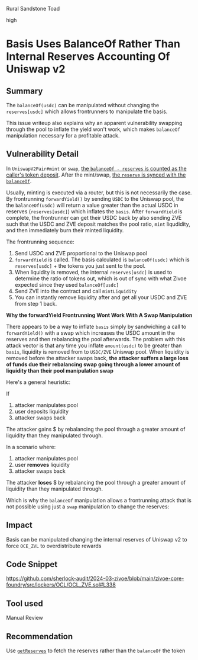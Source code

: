 Rural Sandstone Toad

high

# Basis Uses BalanceOf Rather Than Internal Reserves Accounting Of Uniswap v2

## Summary

The `balanceOf(usdc)` can be manipulated without changing the `reserves[usdc]` which allows frontrunners to manipulate the basis. 

This issue writeup also explains why an apparent vulnerability swapping through the pool to inflate the yield won't work, which makes `balanceOf` manipulation necessary for a profitable attack.

## Vulnerability Detail

In `UniswapV2Pair#mint` or `swap`, [the `balanceOf - reserves` is counted as the caller's token deposit](https://github.com/Uniswap/v2-core/blob/ee547b17853e71ed4e0101ccfd52e70d5acded58/contracts/UniswapV2Pair.sol#L111-L115). After the mint/swap, [the `reserve` is synced with the `balanceOf`](https://github.com/Uniswap/v2-core/blob/ee547b17853e71ed4e0101ccfd52e70d5acded58/contracts/UniswapV2Pair.sol#L82-L83).

Usually, minting is executed via a router, but this is not necessarily the case. By frontrunning `forwardYield()` by sending `USDC` to the Uniswap pool, the the `balanceOf(usdc)` will return a value greater than the actual USDC in reserves (`reserves[usdc]`) which inflates the `basis`. After `forwardYield` is complete, the frontrunner can get their USDC back by also sending ZVE such that the USDC and ZVE deposit matches the pool ratio, `mint` liqudidity, and then immediately burn their minted liquidity.

The frontrunning sequence:

1. Send USDC and ZVE proportional to the Uniswap pool
2. `forwardYield` is called. The basis calculated is `balanceOf(usdc)` which is `reserves[usdc]` + the tokens you just sent to the pool.
3. When liquidity is removed, the internal `reserves[usdc]` is used to determine the ratio of tokens out, which is out of sync with what Zivoe expected since they used `balanceOf[usdc]`
4. Send ZVE into the contract and call `mintLiquidity`
6. You can instantly remove liquidity after and get all your USDC and ZVE from step 1 back.

**Why the forwardYield Frontrunning Wont Work With A Swap Manipulation**

There appears to be a way to inflate `basis` simply by sandwiching a call to `forwardYield()` with a swap which increases the USDC amount in the reserves and then rebalancing the pool afterwards. The problem with this attack vector is that any time you inflate `amount(usdc)` to be greater than `basis`, liquidity is removed from to `USDC/ZVE` Uniswap pool. When liquidity is removed before the attacker swaps back, **the attacker suffers a large loss of funds due their rebalancing swap going through a lower amount of liquidity than their pool manipulation swap** 

Here's a general heuristic:

If 
1. attacker manipulates pool
2. user deposits liquidity
3. attacker swaps back

The attacker gains $ by rebalancing the pool through a greater amount of liquidity than they manipulated through.

In a scenario where:

1. attacker manipulates pool
2. user **removes** liquidity
3. attacker swaps back

The attacker **loses** $ by rebalancing the pool through a greater amount of liquidity than they manipulated through.

Which is why the `balanceOf` manipulation allows a frontrunning attack that is not possible using just a `swap` manipulation to change the reserves:

## Impact

Basis can be manipulated changing the internal reserves of Uniswap v2 to force `OCE_ZVL` to overdistribute rewards

## Code Snippet

https://github.com/sherlock-audit/2024-03-zivoe/blob/main/zivoe-core-foundry/src/lockers/OCL/OCL_ZVE.sol#L338

## Tool used

Manual Review

## Recommendation

Use [`getReserves`](https://github.com/Uniswap/v2-core/blob/ee547b17853e71ed4e0101ccfd52e70d5acded58/contracts/UniswapV2Pair.sol#L38-L42) to fetch the reserves rather than the `balanceOf` the token
